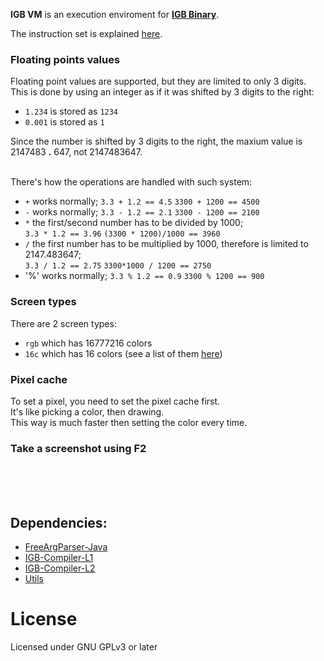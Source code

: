 **IGB VM** is an execution enviroment for [**IGB Binary**](https://github.com/krypciak/IGB-Compiler-L1).  

The instruction set is explained [here](https://github.com/krypciak/IGB-Compiler-L1#instruction-explanation).

### Floating points values
Floating point values are supported, but they are limited to only 3 digits.  
This is done by using an integer as if it was shifted by 3 digits to the right:
- `1.234` is stored as `1234`
- `0.001` is stored as `1`  

Since the number is shifted by 3 digits to the right, the maxium value is 2147483 **.** 647, not 2147483647.  
<br/>

There's how the operations are handled with such system:
- `+` works normally; `3.3 + 1.2 == 4.5` `3300 + 1200 == 4500`
- `-` works normally; `3.3 - 1.2 == 2.1` `3300 - 1200 == 2100`
- `*` the first/second number has to be divided by 1000;  
  `3.3 * 1.2 == 3.96` `(3300 * 1200)/1000 == 3960`
- `/` the first number has to be multiplied by 1000, therefore is limited to 2147.483647;  
  `3.3 / 1.2 == 2.75` `3300*1000 / 1200 == 2750`
- '%' works normally; `3.3 % 1.2 == 0.9` `3300 % 1200 == 900`  


### Screen types
There are 2 screen types:
- `rgb` which has 16777216 colors
- `16c` which has 16 colors (see a list of them [here](/src/me/krypek/igb/vm/_16Color.java))


### Pixel cache
To set a pixel, you need to set the pixel cache first.  
It's like picking a color, then drawing.  
This way is much faster then setting the color every time.  

### Take a screenshot using F2  

<br /><br /><br />
## Dependencies:
- [FreeArgParser-Java](https://github.com/krypciak/FreeArgParser-Java)
- [IGB-Compiler-L1](https://github.com/krypciak/IGB-Compiler-L1)
- [IGB-Compiler-L2](https://github.com/krypciak/IGB-Compiler-L2)  
- [Utils](https://github.com/krypciak/Utils)


# License
Licensed under GNU GPLv3 or later
